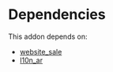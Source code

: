 # Dependencies

This addon depends on:

- [website_sale](https://github.com/bringout/oca-ocb-sale)
- [l10n_ar](https://github.com/bringout/oca-ocb-l10n_americas)
